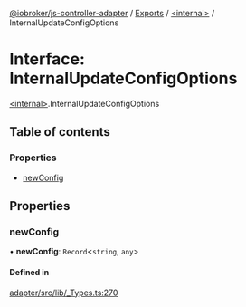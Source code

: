 [@iobroker/js-controller-adapter](../README.md) / [Exports](../modules.md) / [\<internal\>](../modules/internal_.md) / InternalUpdateConfigOptions

# Interface: InternalUpdateConfigOptions

[\<internal\>](../modules/internal_.md).InternalUpdateConfigOptions

## Table of contents

### Properties

- [newConfig](internal_.InternalUpdateConfigOptions.md#newconfig)

## Properties

### newConfig

• **newConfig**: `Record`\<`string`, `any`\>

#### Defined in

[adapter/src/lib/_Types.ts:270](https://github.com/ioBroker/ioBroker.js-controller/blob/91a2303a/packages/adapter/src/lib/_Types.ts#L270)
